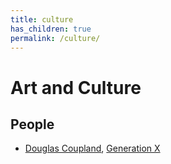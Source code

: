 ```yaml
---
title: culture
has_children: true
permalink: /culture/
---
```


# Art and Culture

## People

* [Douglas Coupland](https://de.wikipedia.org/wiki/Douglas_Coupland), [Generation X](https://en.wikipedia.org/wiki/Generation_X:_Tales_for_an_Accelerated_Culture)
